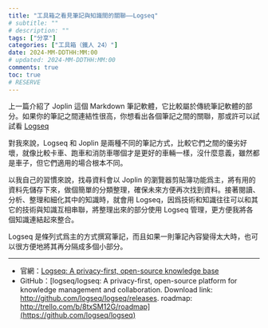 ```yaml
---
title: "工具箱之看見筆記與知識間的關聯——Logseq"
# subtitle: ""
# description: ""
tags: ["分享"]
categories: ["工具箱（鐵人 24）"]
date: 2024-MM-DDTHH:MM:00
# updated: 2024-MM-DDTHH:MM:00
comments: true
toc: true
# RESERVE
---
```


上一篇介紹了 Joplin 這個 Markdown 筆記軟體，它比較屬於傳統筆記軟體的部分。如果你的筆記之間連結性很高，你想看出各個筆記之間的關聯，那或許可以試試看 [Logseq](https://logseq.com/)

<!-- more -->

對我來說，Logseq 和 Joplin 是兩種不同的筆記方式，比較它們之間的優劣好壞，就像比較卡車、跑車和消防車哪個才是更好的車輛一樣，沒什麼意義，雖然都是車子，但它們適用的場合根本不同。

以我自己的習慣來說，找尋資料會以 Joplin 的瀏覽器剪貼簿功能爲主，將有用的資料先儲存下來，做個簡單的分類整理，確保未來方便再次找到資料。接著閱讀、分析、整理和細化其中的知識時，就會用 Logseq，因爲技術和知識往往可以和其它的技術與知識互相串聯，將整理出來的部分使用 Logseq 管理，更方便我將各個知識連結起來整合。

Logseq 是條列式爲主的方式撰寫筆記，而且如果一則筆記內容變得太大時，也可以很方便地將其再分隔成多個小部分。

---

- 官網：[Logseq: A privacy-first, open-source knowledge base](https://logseq.com/)
- GitHub：[logseq/logseq: A privacy-first, open-source platform for knowledge management and collaboration. Download link: http://github.com/logseq/logseq/releases. roadmap: http://trello.com/b/8txSM12G/roadmap](https://github.com/logseq/logseq)
